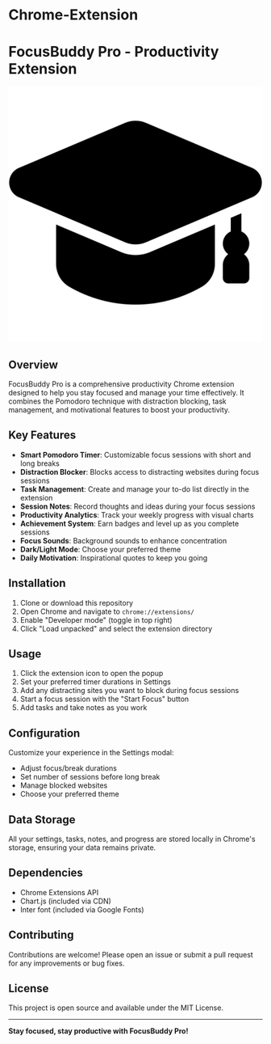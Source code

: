 # Chrome-Extension

# FocusBuddy Pro - Productivity Extension

![FocusBuddy Pro Logo](icons/icon48.png)

## Overview

FocusBuddy Pro is a comprehensive productivity Chrome extension designed to help you stay focused and manage your time effectively. It combines the Pomodoro technique with distraction blocking, task management, and motivational features to boost your productivity.

## Key Features

- **Smart Pomodoro Timer**: Customizable focus sessions with short and long breaks
- **Distraction Blocker**: Blocks access to distracting websites during focus sessions
- **Task Management**: Create and manage your to-do list directly in the extension
- **Session Notes**: Record thoughts and ideas during your focus sessions
- **Productivity Analytics**: Track your weekly progress with visual charts
- **Achievement System**: Earn badges and level up as you complete sessions
- **Focus Sounds**: Background sounds to enhance concentration
- **Dark/Light Mode**: Choose your preferred theme
- **Daily Motivation**: Inspirational quotes to keep you going

## Installation

1. Clone or download this repository
2. Open Chrome and navigate to `chrome://extensions/`
3. Enable "Developer mode" (toggle in top right)
4. Click "Load unpacked" and select the extension directory

## Usage

1. Click the extension icon to open the popup
2. Set your preferred timer durations in Settings
3. Add any distracting sites you want to block during focus sessions
4. Start a focus session with the "Start Focus" button
5. Add tasks and take notes as you work

## Configuration

Customize your experience in the Settings modal:
- Adjust focus/break durations
- Set number of sessions before long break
- Manage blocked websites
- Choose your preferred theme

## Data Storage

All your settings, tasks, notes, and progress are stored locally in Chrome's storage, ensuring your data remains private.

## Dependencies

- Chrome Extensions API
- Chart.js (included via CDN)
- Inter font (included via Google Fonts)

## Contributing

Contributions are welcome! Please open an issue or submit a pull request for any improvements or bug fixes.

## License

This project is open source and available under the MIT License.

---

**Stay focused, stay productive with FocusBuddy Pro!**
